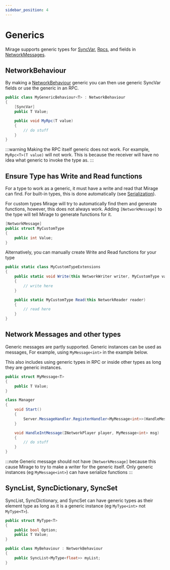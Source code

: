 ```yaml
---
sidebar_position: 4
---
```

# Generics

Mirage supports generic types for [SyncVar](/docs/guides/sync/sync-var), [Rpcs](/docs/guides/remote-actions/), and fields in [NetworkMessages](/docs/guides/remote-actions/network-messages).

## NetworkBehaviour

By making a [NetworkBehaviour](/docs/guides/game-objects/network-behaviour) generic you can then use generic SyncVar fields or use the generic in an RPC.

```cs
public class MyGenericBehaviour<T> : NetworkBehaviour
{
    [SyncVar]
    public T Value;

    public void MyRpc(T value) 
    {
        // do stuff
    }
}
```

:::warning
Making the RPC itself generic does not work. For example, `MyRpc<T>(T value)` will not work. This is because the receiver will have no idea what generic to invoke the type as.
:::

## Ensure Type has Write and Read functions

For a type to work as a generic, it must have a write and read that Mirage can find. For built-in types, this is done automatically (see [Serialization](/docs/guides/serialization)).

For custom types Mirage will try to automatically find them and generate functions, however, this does not always work. Adding `[NetworkMessage]` to the type will tell Mirage to generate functions for it.

```cs
[NetworkMessage]
public struct MyCustomType
{
    public int Value;
}
```

Alternatively, you can manually create Write and Read functions for your type

```cs
public static class MyCustomTypeExtensions 
{
    public static void Write(this NetworkWriter writer, MyCustomType value) 
    {
        // write here
    }

    public static MyCustomType Read(this NetworkReader reader) 
    {
        // read here
    }
}
```

## Network Messages and other types

Generic messages are partly supported. Generic instances can be used as messages, For example, using `MyMessage<int>` in the example below.

This also includes using generic types in RPC or inside other types as long they are generic instances.

```cs
public struct MyMessage<T>
{
    public T Value;
}

class Manager 
{
    void Start() 
    {
        Server.MessageHandler.RegisterHandler<MyMessage<int>>(HandleMessage);
    }

    void HandleIntMessage(INetworkPlayer player, MyMessage<int> msg)
    {
        // do stuff
    }
}
```

:::note
Generic message should not have `[NetworkMessage]` because this cause Mirage to try to make a writer for the generic itself. Only generic instances (eg `MyMessage<int>`) can have serialize functions 
:::

## SyncList, SyncDictionary, SyncSet

SyncList, SyncDictionary, and SyncSet can have generic types as their element type as long as it is a generic instance (eg `MyType<int>` not `MyType<T>`).

```cs 
public struct MyType<T>
{
    public bool Option;
    public T Value;
}

public class MyBehaviour : NetworkBehaviour
{
    public SyncList<MyType<float>> myList;
}
```